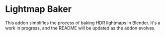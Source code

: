 # Lightmap Baker

This addon simplifies the process of baking HDR lightmaps in Blender. It's a work in progress, and the README will be updated as the addon evolves.
